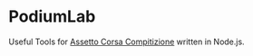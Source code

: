 # PodiumLab

Useful Tools for [Assetto Corsa Compitizione](https://www.assettocorsa.it/competizione/) written in Node.js.
